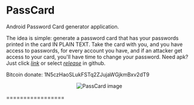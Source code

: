 PassCard
================

Android Password Card generator application.

The idea is simple: generate a password card that has your passwords printed in the card IN PLAIN TEXT. Take the card with you, and you have access to passwords, for every account you have, and if an attacker get access to your card, you'll have time to change your password.
Need apk? Just click _[link](https://github.com/passcard4android/PassCard/raw/master/build/PassCard.apk)_ or select _[release](https://github.com/passcard4android/PassCard/releases)_ in github.

Bitcoin donate: 1N5czHaoSLukFSTq2ZJujaWGjkmBxv2dT9
<p align="center">
  <img src="https://github.com/passcard4android/PassCard/raw/master/ic_launcher-web.png" alt= "PassCard image"/>
</p>
=================
